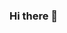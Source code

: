 ### Hi there 👋

<!--
**JohnKostanov/johnkostanov** is a ✨ _special_ ✨ repository because its `README.md` (this file) appears on your GitHub profile.

Here are some ideas to get you started:

- 🔭 I’m currently working on SwiftSimple.
- 🌱 I’m currently learning Combine.
- 💪 I realy like writing code.
- 📚 My stack is Swift | SwiftUI | MVVM | Combine | SpriteKit
- 👯 I’m looking to collaborate on interesting project
- 📫 How to reach me: @johnkostanov | kostanovd@icloud.com
- ⚡ Fun fact: I like SciFi.
- 💬 I am communicative.

